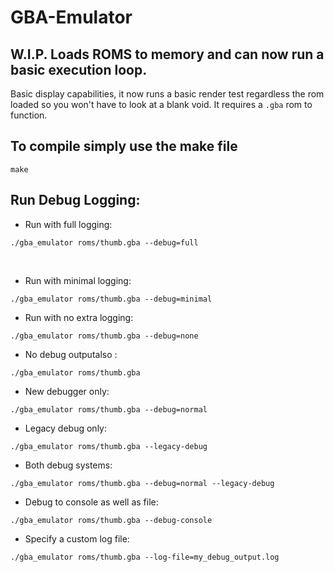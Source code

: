 # GBA-Emulator
## W.I.P. Loads ROMS to memory and can now run a basic execution loop. 
Basic display capabilities, it now runs a basic render test regardless the rom loaded so you won't have to look at a blank void. It requires a `.gba` rom to function.

## To compile simply use the make file
```
make
```

## Run Debug Logging:      
* Run with full logging:
```‎
./gba_emulator roms/thumb.gba --debug=full
```
‎
* Run with minimal logging:
```
./gba_emulator roms/thumb.gba --debug=minimal
```
* Run with no extra logging:

```
./gba_emulator roms/thumb.gba --debug=none

```
* No debug outputalso :
```
./gba_emulator roms/thumb.gba
```
* New debugger only:
```
./gba_emulator roms/thumb.gba --debug=normal
```
* Legacy debug only:
```
./gba_emulator roms/thumb.gba --legacy-debug
```
* Both debug systems: 
```
./gba_emulator roms/thumb.gba --debug=normal --legacy-debug
```
* Debug to console as well as file: 
```
./gba_emulator roms/thumb.gba --debug-console
```
* Specify a custom log file:
```
./gba_emulator roms/thumb.gba --log-file=my_debug_output.log
```
